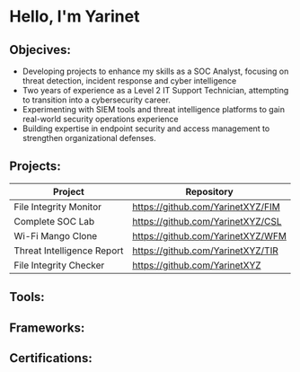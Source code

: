 # Hello, I'm Yarinet 

## Objecives:
- Developing projects to enhance my skills as a SOC Analyst, focusing on threat detection, incident response and cyber intelligence
- Two years of experience as a Level 2 IT Support Technician, attempting to transition into a cybersecurity career. 
- Experimenting with SIEM tools and threat intelligence platforms to gain real-world security operations experience
- Building expertise in endpoint security and access management to strengthen organizational defenses.

## Projects:
<table>
  <thead>
    <tr>
      <th>Project</th>
      <th>Repository</th>
    </tr>
  </thead>
  <tbody>
    <tr>
      <td>File Integrity Monitor</td>
      <td><a href="https://github.com/YarinetXYZ/FIM">https://github.com/YarinetXYZ/FIM</a></td>
    </tr>
    <tr>
      <td>Complete SOC Lab</td>
      <td><a href="https://github.com/YarinetXYZ/CSL">https://github.com/YarinetXYZ/CSL</a></td>
    </tr>
    <tr>
      <td>Wi-Fi Mango Clone</td>
      <td><a href="https://github.com/YarinetXYZ/WFM">https://github.com/YarinetXYZ/WFM</a></td>
    </tr>
    <tr>
      <td>Threat Intelligence Report</td>
      <td><a href="https://github.com/YarinetXYZ/TIR">https://github.com/YarinetXYZ/TIR</td>
    </tr>
    <tr>
      <td>File Integrity Checker</td>
      <td><a href="https://github.com/YarinetXYZ">https://github.com/YarinetXYZ</a></td>
    </tr>
  </tbody>
</table>

## Tools:

## Frameworks:

## Certifications:


